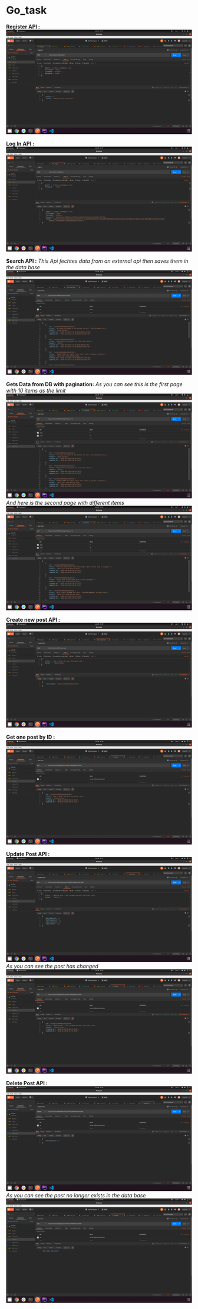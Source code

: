# Go_task

**Register API :**
![postman](screenshots/1.png)

**Log In API :**
![postman](screenshots/2.png)

**Search API :**
*This Api fechtes data from an external api then saves them in the data base*
![postman](screenshots/3.png)

**Gets Data from DB with pagination:**
*As you can see this is the first page with 10 items as the limit*
![postman](screenshots/4.png)
*And here is the second page with different items*
![postman](screenshots/5.png)

**Create new post API :**
![postman](screenshots/6.png)

**Get one post by ID :**
![postman](screenshots/7.png)

**Update Post API :**
![postman](screenshots/8.png)
*As you can see the post has changed*
![postman](screenshots/9.png)

**Delete Post API :**
![postman](screenshots/10.png)
*As you can see the post no longer exists in the data base*
![postman](screenshots/11.png)